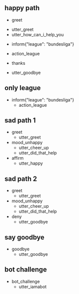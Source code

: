 ## happy path
 * greet
  - utter_greet
  - utter_how_can_i_help_you
 * inform{"league": "bundesliga"}
  - action_league
 * thanks
  - utter_goodbye

## only league
* inform{"league": "bundesliga"}
  - action_league

## sad path 1
* greet
  - utter_greet
* mood_unhappy
  - utter_cheer_up
  - utter_did_that_help
* affirm
  - utter_happy

## sad path 2
* greet
  - utter_greet
* mood_unhappy
  - utter_cheer_up
  - utter_did_that_help
* deny
  - utter_goodbye

## say goodbye
* goodbye
  - utter_goodbye

## bot challenge
* bot_challenge
  - utter_iamabot
